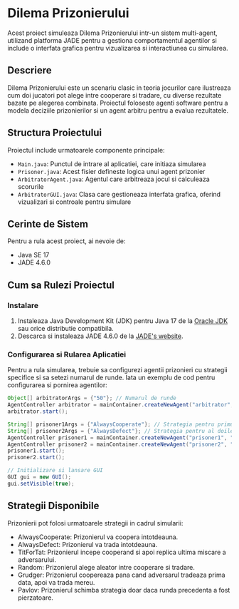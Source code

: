 # Dilema Prizonierului

Acest proiect simuleaza Dilema Prizonierului intr-un sistem multi-agent, utilizand platforma JADE pentru a gestiona comportamentul agentilor si include o interfata grafica pentru vizualizarea si interactiunea cu simularea.

## Descriere

Dilema Prizonierului este un scenariu clasic in teoria jocurilor care ilustreaza cum doi jucatori pot alege intre cooperare si tradare, cu diverse rezultate bazate pe alegerea combinata. Proiectul foloseste agenti software pentru a modela deciziile prizonierilor si un agent arbitru pentru a evalua rezultatele.

## Structura Proiectului

Proiectul include urmatoarele componente principale:

- `Main.java`: Punctul de intrare al aplicatiei, care initiaza simularea
- `Prisoner.java`: Acest fisier defineste logica unui agent prizonier
- `ArbitratorAgent.java`: Agentul care arbitreaza jocul si calculeaza scorurile
- `ArbitratorGUI.java`: Clasa care gestioneaza interfata grafica, oferind vizualizari si controale pentru simulare
  
## Cerinte de Sistem

Pentru a rula acest proiect, ai nevoie de:

- Java SE 17
- JADE 4.6.0

## Cum sa Rulezi Proiectul

### Instalare

1. Instaleaza Java Development Kit (JDK) pentru Java 17 de la [Oracle JDK](https://www.oracle.com/java/technologies/javase/jdk17-archive-downloads.html) sau orice distributie compatibila.
2. Descarca si instaleaza JADE 4.6.0 de la [JADE's website](http://jade.tilab.com/download/jade/license/jade-download/).

### Configurarea si Rularea Aplicatiei

Pentru a rula simularea, trebuie sa configurezi agentii prizonieri cu strategii specifice si sa setezi numarul de runde. Iata un exemplu de cod pentru configurarea si pornirea agentilor:

```java
Object[] arbitratorArgs = {"50"}; // Numarul de runde
AgentController arbitrator = mainContainer.createNewAgent("arbitrator", "ArbitratorAgent", arbitratorArgs);
arbitrator.start();

String[] prisoner1Args = {"AlwaysCooperate"}; // Strategia pentru primul prizonier
String[] prisoner2Args = {"AlwaysDefect"}; // Strategia pentru al doilea prizonier
AgentController prisoner1 = mainContainer.createNewAgent("prisoner1", "Prisoner", prisoner1Args);
AgentController prisoner2 = mainContainer.createNewAgent("prisoner2", "Prisoner", prisoner2Args);
prisoner1.start();
prisoner2.start();

// Initializare si lansare GUI
GUI gui = new GUI();
gui.setVisible(true);
```

## Strategii Disponibile
Prizonierii pot folosi urmatoarele strategii in cadrul simularii:

- AlwaysCooperate: Prizonierul va coopera intotdeauna.
- AlwaysDefect: Prizonierul va trada intotdeauna.
- TitForTat: Prizonierul incepe cooperand si apoi replica ultima miscare a adversarului.
- Random: Prizonierul alege aleator intre cooperare si tradare.
- Grudger: Prizonierul coopereaza pana cand adversarul tradeaza prima data, apoi va trada mereu.
- Pavlov: Prizonierul schimba strategia doar daca runda precedenta a fost pierzatoare.
